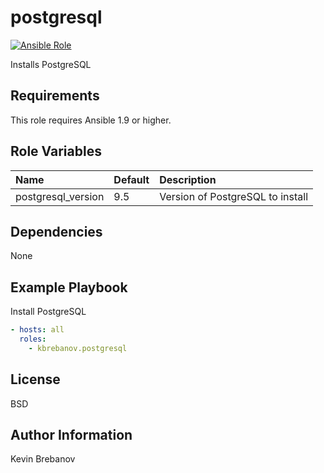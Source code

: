 postgresql
==========

[![Ansible Role](https://img.shields.io/ansible/role/3384.svg)](https://galaxy.ansible.com/list#/roles/3384)

Installs PostgreSQL

Requirements
------------

This role requires Ansible 1.9 or higher.

Role Variables
--------------

| Name               | Default | Description                      |
|:-------------------|:--------|:---------------------------------|
| postgresql_version | 9.5     | Version of PostgreSQL to install |

Dependencies
------------

None

Example Playbook
----------------

Install PostgreSQL
```yaml
- hosts: all
  roles:
    - kbrebanov.postgresql
```

License
-------

BSD

Author Information
------------------

Kevin Brebanov
